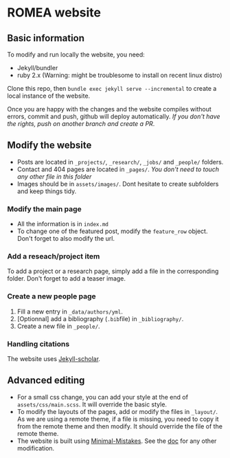 # ROMEA website

## Basic information
To modify and run locally the website, you need:
- Jekyll/bundler
- ruby 2.x (Warning: might be troublesome to install on recent linux distro)

Clone this repo, then 
`bundle exec jekyll serve --incremental`
to create a local instance of the website.

Once you are happy with the changes and the website compiles without errors, commit and push, github will deploy automatically.
*If you don't have the rights, push on another branch and create a PR*.

## Modify the website
- Posts are located in `_projects/`, `_research/`, `_jobs/` and `_people/` folders.
- Contact and 404 pages are located in `_pages/`. *You don't need to touch any other file in this folder*
- Images should be in `assets/images/`. Dont hesitate to create subfolders and keep things tidy.

### Modify the main page
- All the information is in `index.md`
- To change one of the featured post, modify the `feature_row` object. Don't forget to also modify the url. 

### Add a reseach/project item
To add a project or a research page, simply add a file in the corresponding folder.
Don't forget to add a teaser image.

### Create a new people page
1) Fill a new entry in `_data/authors/yml`.
2) [Optionnal] add a bibliography (`.bib`file) in `_bibliography/`.
3) Create a new file in `_people/`.

### Handling citations
The website uses [Jekyll-scholar](https://github.com/inukshuk/jekyll-scholar).

## Advanced editing
- For a small css change, you can add your style at the end of `assets/css/main.scss`. It will override the basic style.
- To modify the layouts of the pages, add or modify the files in `_layout/`. As we are using a remote theme, if a file is missing, you need to copy it from the remote theme and then modify. It should override the file of the remote theme.
- The website is built using [Minimal-Mistakes](https://mmistakes.github.io/minimal-mistakes/). See the [doc](https://mmistakes.github.io/minimal-mistakes/docs/quick-start-guide/) for any other modification.
